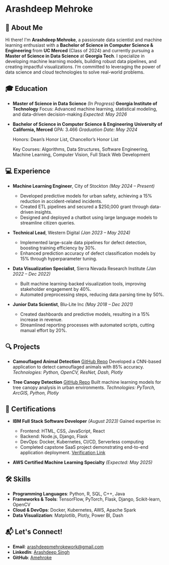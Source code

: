 # Arashdeep Mehroke

## 👋 About Me

Hi there! I'm **Arashdeep Mehroke**, a passionate data scientist and machine learning enthusiast with a **Bachelor of Science in Computer Science & Engineering** from **UC Merced** (Class of 2024) and currently pursuing a **Master of Science in Data Science** at **Georgia Tech**. I specialize in developing machine learning models, building robust data pipelines, and creating impactful visualizations. I’m committed to leveraging the power of data science and cloud technologies to solve real-world problems.

## 🎓 Education

- **Master of Science in Data Science** *(In Progress)*
  **Georgia Institute of Technology**
  Focus: Advanced machine learning, statistical modeling, and data-driven decision-making
  *Expected: May 2026*

- **Bachelor of Science in Computer Science & Engineering**
  **University of California, Merced**
  GPA: 3.466
  *Graduation Date: May 2024*
  
  Honors: Dean’s Honor List, Chancellor’s Honor List
  
  Key Courses: Algorithms, Data Structures, Software Engineering, Machine Learning, Computer Vision, Full Stack Web Development

## 💻 Experience

- **Machine Learning Engineer**, City of Stockton *(May 2024 – Present)*
  - Developed predictive models for urban safety, achieving a 15% reduction in accident-related incidents.
  - Created ETL pipelines and secured a $250,000 grant through data-driven insights.
  - Designed and deployed a chatbot using large language models to streamline citizen queries.

- **Technical Lead**, Western Digital *(Jan 2023 – May 2024)*
  - Implemented large-scale data pipelines for defect detection, boosting training efficiency by 30%.
  - Enhanced prediction accuracy of defect classification models by 15% through hyperparameter tuning.

- **Data Visualization Specialist**, Sierra Nevada Research Institute *(Jan 2022 – Dec 2022)*
  - Built machine learning-backed visualization tools, improving stakeholder engagement by 40%.
  - Automated preprocessing steps, reducing data parsing time by 50%.

- **Junior Data Scientist**, Blu-Lite Inc *(May 2018 – Dec 2021)*
  - Created dashboards and predictive models, resulting in a 15% increase in revenue.
  - Streamlined reporting processes with automated scripts, cutting manual effort by 20%.

## 🔍 Projects

- **Camouflaged Animal Detection** [GitHub Repo](https://github.com/mustachemo/camouflage-animal-detection)
  Developed a CNN-based application to detect camouflaged animals with 85% accuracy.
  *Technologies: Python, OpenCV, ResNet, Dash, Plotly*

- **Tree Canopy Detection** [GitHub Repo](https://github.com/Amehroke/TreeCanopyClassification)
  Built machine learning models for tree canopy analysis in urban environments.
  *Technologies: PyTorch, ArcGIS, Python, Plotly*

## 🏅 Certifications

- **IBM Full Stack Software Developer** *(August 2023)*
  Gained expertise in:
  - Frontend: HTML, CSS, JavaScript, React
  - Backend: Node.js, Django, Flask
  - DevOps: Docker, Kubernetes, CI/CD, Serverless computing
  - Completed capstone SaaS project demonstrating end-to-end application deployment.
  [Verification Link](https://coursera.org/verify/professional-cert/7E6PCHR9A8AZ)

- **AWS Certified Machine Learning Specialty** *(Expected: May 2025)*

## 🛠️ Skills

- **Programming Languages**: Python, R, SQL, C++, Java
- **Frameworks & Tools**: TensorFlow, PyTorch, Flask, Django, Scikit-learn, OpenCV
- **Cloud & DevOps**: Docker, Kubernetes, AWS, Apache Spark
- **Data Visualization**: Matplotlib, Plotly, Power BI, Dash

## 📬 Let's Connect!

- **Email**: [arashdeepmehrokework@gmail.com](mailto:arashdeepmehrokework@gmail.com)
- **LinkedIn**: [Arashdeep Singh](https://www.linkedin.com/in/arashdeep-singh-020398251/)
- **GitHub**: [Amehroke](https://github.com/Amehroke)
